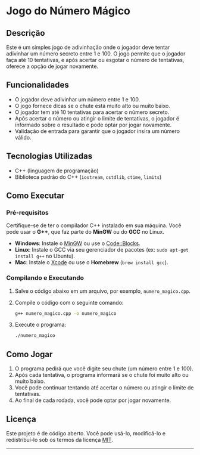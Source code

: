 # Jogo do Número Mágico

## Descrição

Este é um simples jogo de adivinhação onde o jogador deve tentar adivinhar um número secreto entre 1 e 100. O jogo permite que o jogador faça até 10 tentativas, e após acertar ou esgotar o número de tentativas, oferece a opção de jogar novamente.

## Funcionalidades

- O jogador deve adivinhar um número entre 1 e 100.
- O jogo fornece dicas se o chute está muito alto ou muito baixo.
- O jogador tem até 10 tentativas para acertar o número secreto.
- Após acertar o número ou atingir o limite de tentativas, o jogador é informado sobre o resultado e pode optar por jogar novamente.
- Validação de entrada para garantir que o jogador insira um número válido.

## Tecnologias Utilizadas

- C++ (linguagem de programação)
- Biblioteca padrão do C++ (`iostream`, `cstdlib`, `ctime`, `limits`)

## Como Executar

### Pré-requisitos

Certifique-se de ter o compilador C++ instalado em sua máquina. Você pode usar o **G++**, que faz parte do **MinGW** ou do **GCC** no Linux.

- **Windows**: Instale o [MinGW](http://mingw.org/) ou use o [Code::Blocks](http://www.codeblocks.org/).
- **Linux**: Instale o GCC via seu gerenciador de pacotes (ex: `sudo apt-get install g++` no Ubuntu).
- **Mac**: Instale o [Xcode](https://developer.apple.com/xcode/) ou use o **Homebrew** (`brew install gcc`).

### Compilando e Executando

1. Salve o código abaixo em um arquivo, por exemplo, `numero_magico.cpp`.

2. Compile o código com o seguinte comando:
   
   ```bash
   g++ numero_magico.cpp -o numero_magico
   ```

3. Execute o programa:

   ```bash
   ./numero_magico
   ```

## Como Jogar

1. O programa pedirá que você digite seu chute (um número entre 1 e 100).
2. Após cada tentativa, o programa informará se o chute foi muito alto ou muito baixo.
3. Você pode continuar tentando até acertar o número ou atingir o limite de tentativas.
4. Ao final de cada rodada, você pode optar por jogar novamente.

## Licença

Este projeto é de código aberto. Você pode usá-lo, modificá-lo e redistribuí-lo sob os termos da licença [MIT](https://opensource.org/licenses/MIT).

---

